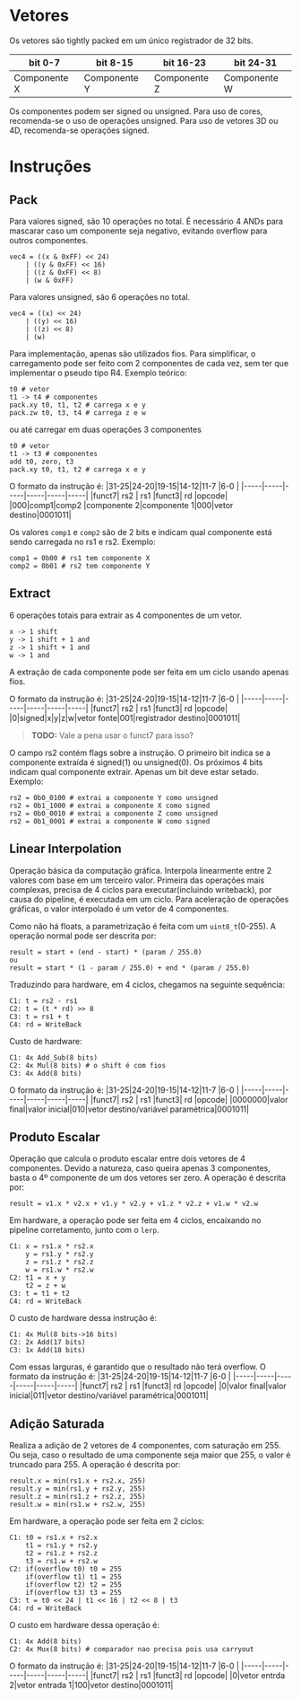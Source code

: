 # Vetores

Os vetores são tightly packed em um único registrador de 32 bits.

| bit 0-7      | bit 8-15     | bit 16-23    | bit 24-31    |
|--------------|--------------|--------------|--------------|
| Componente X | Componente Y | Componente Z | Componente W |

Os componentes podem ser signed ou unsigned. Para uso de cores, recomenda-se o uso de operações unsigned. Para uso de vetores 3D ou 4D, recomenda-se operações signed.

# Instruções
## Pack

Para valores signed, são 10 operações no total. É necessário 4 ANDs para mascarar caso um componente seja negativo, evitando overflow para outros componentes.
```
vec4 = ((x & 0xFF) << 24) 
    | ((y & 0xFF) << 16) 
    | ((z & 0xFF) << 8) 
    | (w & 0xFF)
```
Para valores unsigned, são 6 operações no total.
```
vec4 = ((x) << 24) 
    | ((y) << 16) 
    | ((z) << 8) 
    | (w)
```
Para implementação, apenas são utilizados fios. Para simplificar, o carregamento pode ser feito com 2 componentes de cada vez, sem ter que implementar o pseudo tipo R4.
Exemplo teórico:
```
t0 # vetor
t1 -> t4 # componentes
pack.xy t0, t1, t2 # carrega x e y
pack.zw t0, t3, t4 # carrega z e w
```
ou até carregar em duas operações 3 componentes
```
t0 # vetor
t1 -> t3 # componentes
add t0, zero, t3
pack.xy t0, t1, t2 # carrega x e y
```

O formato da instrução é:
|31-25|24-20|19-15|14-12|11-7 |6-0  |
|-----|-----|-----|-----|-----|-----|
|funct7| rs2 | rs1 |funct3| rd  |opcode|
|000\|comp1\|comp2 |componente 2|componente 1|000|vetor destino|0001011|

Os valores `comp1` e `comp2` são de 2 bits e indicam qual componente está sendo carregada no rs1 e rs2. Exemplo:
```
comp1 = 0b00 # rs1 tem componente X
comp2 = 0b01 # rs2 tem componente Y
```



## Extract

6 operações totais para extrair as 4 componentes de um vetor.
```
x -> 1 shift
y -> 1 shift + 1 and
z -> 1 shift + 1 and
w -> 1 and
```
A extração de cada componente pode ser feita em um ciclo usando apenas fios.

O formato da instrução é:
|31-25|24-20|19-15|14-12|11-7 |6-0  |
|-----|-----|-----|-----|-----|-----|
|funct7| rs2 | rs1 |funct3| rd  |opcode|
|0|signed\|x\|y\|z\|w|vetor fonte|001|registrador destino|0001011|

> **TODO:** Vale a pena usar o funct7 para isso?

O campo rs2 contém flags sobre a instrução. O primeiro bit indica se a componente
extraída é signed(1) ou unsigned(0). Os próximos 4 bits indicam qual componente extrair. Apenas um bit deve estar setado. Exemplo:
```
rs2 = 0b0_0100 # extrai a componente Y como unsigned
rs2 = 0b1_1000 # extrai a componente X como signed
rs2 = 0b0_0010 # extrai a componente Z como unsigned
rs2 = 0b1_0001 # extrai a componente W como signed
```


## Linear Interpolation

Operação básica da computação gráfica. Interpola linearmente entre 2 valores com base em um terceiro valor. Primeira das operações mais complexas, precisa de 4 ciclos para executar(incluindo writeback), por causa do pipeline, é executada em um ciclo. Para aceleração de operações gráficas, o valor interpolado é um vetor de 4 componentes. 

Como não há floats, a parametrização é feita com um `uint8_t`(0-255). A operação normal pode ser descrita por:
```
result = start + (end - start) * (param / 255.0)
ou
result = start * (1 - param / 255.0) + end * (param / 255.0)
```

Traduzindo para hardware, em 4 ciclos, chegamos na seguinte sequência:
```
C1: t = rs2 - rs1
C2: t = (t * rd) >> 8
C3: t = rs1 + t
C4: rd = WriteBack
```
Custo de hardware:
```
C1: 4x Add_Sub(8 bits)
C2: 4x Mul(8 bits) # o shift é com fios
C3: 4x Add(8 bits)
```

O formato da instrução é:
|31-25|24-20|19-15|14-12|11-7 |6-0  |
|-----|-----|-----|-----|-----|-----|
|funct7| rs2 | rs1 |funct3| rd  |opcode|
|0000000|valor final|valor inicial|010|vetor destino/variável paramétrica|0001011|

## Produto Escalar

Operação que calcula o produto escalar entre dois vetores de 4 componentes. Devido a natureza, caso queira apenas 3 componentes, basta o 4º componente de um dos vetores ser zero. A operação é descrita por:
```
result = v1.x * v2.x + v1.y * v2.y + v1.z * v2.z + v1.w * v2.w
```
Em hardware, a operação pode ser feita em 4 ciclos, encaixando no pipeline corretamento, junto com o `lerp`.
```
C1: x = rs1.x * rs2.x
    y = rs1.y * rs2.y
    z = rs1.z * rs2.z
    w = rs1.w * rs2.w
C2: t1 = x + y
    t2 = z + w
C3: t = t1 + t2
C4: rd = WriteBack
```
O custo de hardware dessa instrução é:
```
C1: 4x Mul(8 bits->16 bits)
C2: 2x Add(17 bits)
C3: 1x Add(18 bits)
```
Com essas larguras, é garantido que o resultado não terá overflow.
O formato da instrução é:
|31-25|24-20|19-15|14-12|11-7 |6-0  |
|-----|-----|-----|-----|-----|-----|
|funct7| rs2 | rs1 |funct3| rd  |opcode|
|0|valor final|valor inicial|011|vetor destino/variável paramétrica|0001011|

## Adição Saturada

Realiza a adição de 2 vetores de 4 componentes, com saturação em 255. Ou seja, caso o resultado de uma componente seja maior que 255, o valor é truncado para 255. A operação é descrita por:
```
result.x = min(rs1.x + rs2.x, 255)
result.y = min(rs1.y + rs2.y, 255)
result.z = min(rs1.z + rs2.z, 255)
result.w = min(rs1.w + rs2.w, 255)
```
Em hardware, a operação pode ser feita em 2 ciclos:
```
C1: t0 = rs1.x + rs2.x
    t1 = rs1.y + rs2.y
    t2 = rs1.z + rs2.z
    t3 = rs1.w + rs2.w
C2: if(overflow t0) t0 = 255
    if(overflow t1) t1 = 255
    if(overflow t2) t2 = 255
    if(overflow t3) t3 = 255
C3: t = t0 << 24 | t1 << 16 | t2 << 8 | t3
C4: rd = WriteBack
```

O custo em hardware dessa operação é:
```
C1: 4x Add(8 bits)
C2: 4x Mux(8 bits) # comparador nao precisa pois usa carryout
```

O formato da instrução é:
|31-25|24-20|19-15|14-12|11-7 |6-0  |
|-----|-----|-----|-----|-----|-----|
|funct7| rs2 | rs1 |funct3| rd  |opcode|
|0|vetor entrda 2|vetor entrada 1|100|vetor destino|0001011|